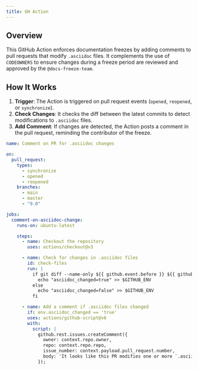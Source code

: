 ```yaml
---
title: GH Action
---
```


## Overview
This GitHub Action enforces documentation freezes by adding comments to pull requests that modify `.asciidoc` files. It complements the use of `CODEOWNERS` to ensure changes during a freeze period are reviewed and approved by the `@docs-freeze-team`.

## How It Works
1. **Trigger**: The Action is triggered on pull request events (`opened`, `reopened`, or `synchronize`).
2. **Check Changes**: It checks the diff between the latest commits to detect modifications to `.asciidoc` files.
3. **Add Comment**: If changes are detected, the Action posts a comment in the pull request, reminding the contributor of the freeze.

```yaml
name: Comment on PR for .asciidoc changes

on:
  pull_request:
    types:
      - synchronize
      - opened
      - reopened
    branches:
      - main
      - master
      - "9.0"

jobs:
  comment-on-asciidoc-change:
    runs-on: ubuntu-latest

    steps:
      - name: Checkout the repository
        uses: actions/checkout@v3

      - name: Check for changes in .asciidoc files
        id: check-files
        run: |
          if git diff --name-only ${{ github.event.before }} ${{ github.sha }} | grep -E '\.asciidoc$'; then
            echo "asciidoc_changed=true" >> $GITHUB_ENV
          else
            echo "asciidoc_changed=false" >> $GITHUB_ENV
          fi

      - name: Add a comment if .asciidoc files changed
        if: env.asciidoc_changed == 'true'
        uses: actions/github-script@v6
        with:
          script: |
            github.rest.issues.createComment({
              owner: context.repo.owner,
              repo: context.repo.repo,
              issue_number: context.payload.pull_request.number,
              body: 'It looks like this PR modifies one or more `.asciidoc` files. The documentation is currently under a documentation freeze. Please do not merge this PR. See [link](link) to learn more.'
            });
```